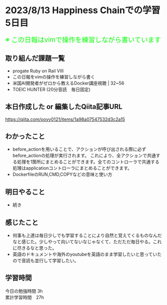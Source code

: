 # 2023/8/13 Happiness Chainでの学習5日目

<span style="font-size: 150%; color: lime;">※ この日報はvimで操作を練習しながら書いています</span>

## 取り組んだ課題一覧
- progate Ruby on Rail VIII
- この日報をvimの操作を練習しながら書く
- 米国AI開発者がゼロから教えるDocker講座視聴 | 32~56
- TOEIC HUNTER (20分音読　毎日固定)
## 本日作成した or 編集したQiita記事URL

https://qiita.com/ooyy0121/items/1a98a07547532d3c2a15
## わかったこと

- before_actionを用いることで、アクションが呼び出される際に必ずbefore_actionの処理が実行されます。
これにより、全アクションで共通する処理を1箇所にまとめることができます。全てのコントローラで共通する処理はapplicationコントローラにまとめることができます。
- DockerfileのRUN,CMD,COPYなどの意味と使い方
## 明日やること
- 続き

## 感じたこと
- 何事も上達は毎日少しでも学習することにより自然と覚えてくるものなんだなと感じた。少しやって向いてないなじゃなくて、ただただ毎日やる。これに尽きるなと思った。
- 英語のドキュメントや海外のyoutubeを英語のまま学習したいと思っていたので音読も並行して学習したい。

## 学習時間
今日の勉強時間 3h　 <br>
累計学習時間　27h

